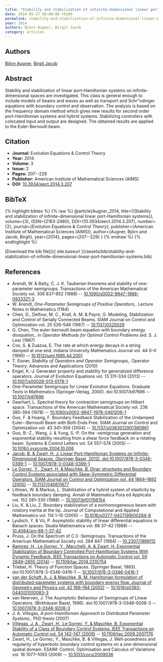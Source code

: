 ```yaml
---
title: "Stability and stabilization of infinite-dimensional linear port-Hamiltonian systems"
date: 2014-05-27 00:00:00 +0100
permalink: stability-and-stabilization-of-infinite-dimensional-linear-port-hamiltonian-systems
year: 2014
authors: Björn Augner, Birgit Jacob
category: articles
---
```

 
## Authors
[Björn Augner](authors/bjorn-augner), [Birgit Jacob](authors/birgit-jacob)
 
## Abstract
Stability and stabilization of linear port-Hamiltonian systems on infinite-dimensional spaces are investigated. This class is general enough to include models of beams and waves as well as transport and Schr"odinger equations with boundary control and observation. The analysis is based on the frequency domain method which gives new results for second order port-Hamiltonian systems and hybrid systems. Stabilizing controllers with colocated input and output are designed. The obtained results are applied to the Euler-Bernoulli beam.
 
## Citation
- **Journal:** Evolution Equations &amp; Control Theory
- **Year:** 2014
- **Volume:** 3
- **Issue:** 2
- **Pages:** 207--229
- **Publisher:** American Institute of Mathematical Sciences (AIMS)
- **DOI:** [10.3934/eect.2014.3.207](https://doi.org/10.3934/eect.2014.3.207)
 
## BibTeX
{% highlight bibtex %}
{% raw %}
@article{Augner_2014,
  title={{Stability and stabilization of infinite-dimensional linear port-Hamiltonian systems}},
  volume={3},
  ISSN={2163-2480},
  DOI={10.3934/eect.2014.3.207},
  number={2},
  journal={Evolution Equations &amp; Control Theory},
  publisher={American Institute of Mathematical Sciences (AIMS)},
  author={Augner, Björn and Jacob, Birgit},
  year={2014},
  pages={207--229}
}
{% endraw %}
{% endhighlight %}
 
[Download the bib file]({{ site.baseurl }}/assets/bib/stability-and-stabilization-of-infinite-dimensional-linear-port-hamiltonian-systems.bib)
 
## References
- Arendt, W. & Batty, C. J. K. Tauberian theorems and stability of one-parameter semigroups. Transactions of the American Mathematical Society vol. 306 837–852 (1988) -- [10.1090/s0002-9947-1988-0933321-3](https://doi.org/10.1090/s0002-9947-1988-0933321-3)
- W. Arendt, <em>One-Parameter Semigroups of Positive Operators</em>,. Lecture Notes in Mathematics (1184)
- Chen, G., Delfour, M. C., Krall, A. M. & Payre, G. Modeling, Stabilization and Control of Serially Connected Beams. SIAM Journal on Control and Optimization vol. 25 526–546 (1987) -- [10.1137/0325029](https://doi.org/10.1137/0325029)
- G. Chen, The euler-bernoulli beam equation with boundary energy dissipation,. in <em>Operator Methods for Optimal Control Problems</em> (ed. S. J. Lee) (1987)
- Cox, S. & Zuazua, E. The rate at which energy decays in a string damped at one end. Indiana University Mathematics Journal vol. 44 0–0 (1995) -- [10.1512/iumj.1995.44.2001](https://doi.org/10.1512/iumj.1995.44.2001)
- T. Eisner, <em>Stability of Operators and Operator Semigroups</em>,. Operator Theory: Advances and Applications (2010)
- Engel, K.-J. Generator property and stability for generalized difference operators. Journal of Evolution Equations vol. 13 311–334 (2013) -- [10.1007/s00028-013-0179-1](https://doi.org/10.1007/s00028-013-0179-1)
- One-Parameter Semigroups for Linear Evolution Equations. Graduate Texts in Mathematics (Springer-Verlag, 2000). doi:10.1007/b97696 -- [10.1007/b97696](https://doi.org/10.1007/b97696)
- Gearhart, L. Spectral theory for contraction semigroups on Hilbert space. Transactions of the American Mathematical Society vol. 236 385–394 (1978) -- [10.1090/s0002-9947-1978-0461206-1](https://doi.org/10.1090/s0002-9947-1978-0461206-1)
- Guo, F. & Huang, F. Boundary Feedback Stabilization of the Undamped Euler--Bernoulli Beam with Both Ends Free. SIAM Journal on Control and Optimization vol. 43 341–356 (2004) -- [10.1137/s0363012901380961](https://doi.org/10.1137/s0363012901380961)
- Guo, B.-Z., Wang, J. & Yung, S.-P. On the -semigroup generation and exponential stability resulting from a shear force feedback on a rotating beam. Systems &amp; Control Letters vol. 54 557–574 (2005) -- [10.1016/j.sysconle.2004.10.006](https://doi.org/10.1016/j.sysconle.2004.10.006)
- [Jacob, B. & Zwart, H. J. Linear Port-Hamiltonian Systems on Infinite-Dimensional Spaces. (Springer Basel, 2012). doi:10.1007/978-3-0348-0399-1](linear-port-hamiltonian-systems-on-infinite-dimensional-spaces) -- [10.1007/978-3-0348-0399-1](https://doi.org/10.1007/978-3-0348-0399-1)
- [Le Gorrec, Y., Zwart, H. & Maschke, B. Dirac structures and Boundary Control Systems associated with Skew-Symmetric Differential Operators. SIAM Journal on Control and Optimization vol. 44 1864–1892 (2005)](dirac-structures-and-boundary-control-systems-associated-with-skew-symmetric-differential-operators) -- [10.1137/040611677](https://doi.org/10.1137/040611677)
- Littman, W. & Markus, L. Stabilization of a hybrid system of elasticity by feedback boundary damping. Annali di Matematica Pura ed Applicata vol. 152 281–330 (1988) -- [10.1007/bf01766154](https://doi.org/10.1007/bf01766154)
- Liu, K. & Liu, Z. Boundary stabilization of a nonhomogeneous beam with rotatory inertia at the tip. Journal of Computational and Applied Mathematics vol. 114 1–10 (2000) -- [10.1016/s0377-0427(99)00284-8](https://doi.org/10.1016/s0377-0427(99)00284-8)
- Lyubich, Y. & Vũ, P. Asymptotic stability of linear differential equations in Banach spaces. Studia Mathematica vol. 88 37–42 (1988) -- [10.4064/sm-88-1-37-42](https://doi.org/10.4064/sm-88-1-37-42)
- Pruss, J. On the Spectrum of C 0 -Semigroups. Transactions of the American Mathematical Society vol. 284 847 (1984) -- [10.2307/1999112](https://doi.org/10.2307/1999112)
- [Ramirez, H., Le Gorrec, Y., Macchelli, A. & Zwart, H. Exponential Stabilization of Boundary Controlled Port-Hamiltonian Systems With Dynamic Feedback. IEEE Transactions on Automatic Control vol. 59 2849–2855 (2014)](exponential-stabilization-of-boundary-controlled-port-hamiltonian-systems-with-dynamic-feedback) -- [10.1109/tac.2014.2315754](https://doi.org/10.1109/tac.2014.2315754)
- Triebel, H. Theory of Function Spaces. (Springer Basel, 1983). doi:10.1007/978-3-0346-0416-1 -- [10.1007/978-3-0346-0416-1](https://doi.org/10.1007/978-3-0346-0416-1)
- [van der Schaft, A. J. & Maschke, B. M. Hamiltonian formulation of distributed-parameter systems with boundary energy flow. Journal of Geometry and Physics vol. 42 166–194 (2002)](hamiltonian-formulation-of-distributed-parameter-systems-with-boundary-energy-flow) -- [10.1016/s0393-0440(01)00083-3](https://doi.org/10.1016/s0393-0440(01)00083-3)
- van Neerven, J. The Asymptotic Behaviour of Semigroups of Linear Operators. (Birkhäuser Basel, 1996). doi:10.1007/978-3-0348-9206-3 -- [10.1007/978-3-0348-9206-3](https://doi.org/10.1007/978-3-0348-9206-3)
- J. A. Villegas, <em>A port-Hamiltonian Approach to Distributed Parameter Systems</em>,. PhD thesis (2007)
- [Villegas, J. A., Zwart, H., Le Gorrec, Y. & Maschke, B. Exponential Stability of a Class of Boundary Control Systems. IEEE Transactions on Automatic Control vol. 54 142–147 (2009)](exponential-stability-of-a-class-of-boundary-control-systems) -- [10.1109/tac.2008.2007176](https://doi.org/10.1109/tac.2008.2007176)
- Zwart, H., Le Gorrec, Y., Maschke, B. & Villegas, J. Well-posedness and regularity of hyperbolic boundary control systems on a one-dimensional spatial domain. ESAIM: Control, Optimisation and Calculus of Variations vol. 16 1077–1093 (2009) -- [10.1051/cocv/2009036](https://doi.org/10.1051/cocv/2009036)


